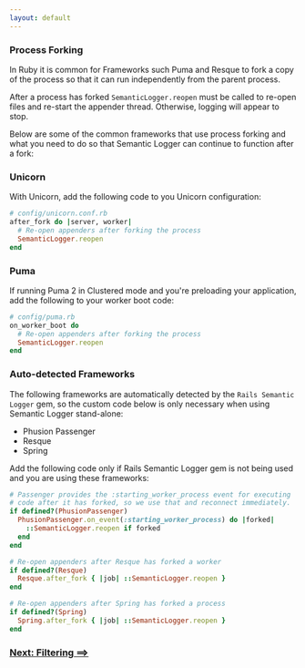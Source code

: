 ```yaml
---
layout: default
---
```


### Process Forking

In Ruby it is common for Frameworks such Puma and Resque to fork a copy of the
process so that it can run independently from the parent process.

After a process has forked `SemanticLogger.reopen` must be called to re-open
files and re-start the appender thread. Otherwise, logging will appear to stop.

Below are some of the common frameworks that use process forking and what you need
to do so that Semantic Logger can continue to function after a fork:

### Unicorn

With Unicorn, add the following code to you Unicorn configuration:

```ruby
# config/unicorn.conf.rb
after_fork do |server, worker|
  # Re-open appenders after forking the process
  SemanticLogger.reopen
end
```

### Puma

If running Puma 2 in Clustered mode and you're preloading your application,
add the following to your worker boot code:

```ruby
# config/puma.rb
on_worker_boot do
  # Re-open appenders after forking the process
  SemanticLogger.reopen
end
```

### Auto-detected Frameworks

The following frameworks are automatically detected by the `Rails Semantic Logger` gem,
so the custom code below is only necessary when using Semantic Logger stand-alone:

- Phusion Passenger
- Resque
- Spring

Add the following code only if Rails Semantic Logger gem is not being used and
you are using these frameworks:

```ruby
# Passenger provides the :starting_worker_process event for executing
# code after it has forked, so we use that and reconnect immediately.
if defined?(PhusionPassenger)
  PhusionPassenger.on_event(:starting_worker_process) do |forked|
    ::SemanticLogger.reopen if forked
  end
end

# Re-open appenders after Resque has forked a worker
if defined?(Resque)
  Resque.after_fork { |job| ::SemanticLogger.reopen }
end

# Re-open appenders after Spring has forked a process
if defined?(Spring)
  Spring.after_fork { |job| ::SemanticLogger.reopen }
end
```

### [Next: Filtering ==>](filtering.html)
